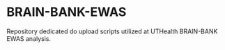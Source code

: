 # BRAIN-BANK-EWAS
Repository dedicated do upload scripts utilized at UTHealth BRAIN-BANK EWAS analysis.
